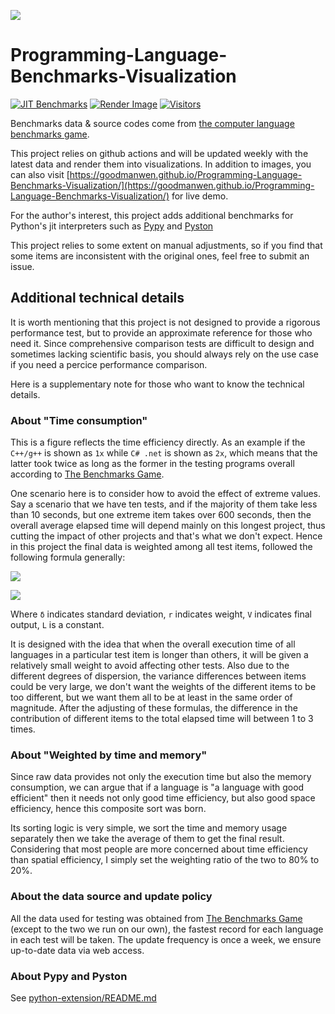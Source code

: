 ![](https://raw.githubusercontent.com/GoodManWEN/Programming-Language-Benchmarks-Visualization/main/ranking.png)

# Programming-Language-Benchmarks-Visualization

[![JIT Benchmarks](https://github.com/GoodManWEN/Programming-Language-Benchmarks-Visualization/actions/workflows/PyBenchmarks.yml/badge.svg)](https://github.com/GoodManWEN/Programming-Language-Benchmarks-Visualization/actions/workflows/PyBenchmarks.yml)
[![Render Image](https://github.com/GoodManWEN/Programming-Language-Benchmarks-Visualization/actions/workflows/RenderImage.yml/badge.svg)](https://github.com/GoodManWEN/Programming-Language-Benchmarks-Visualization/actions/workflows/RenderImage.yml)
[![Visitors](https://visitor-badge.glitch.me/badge?page_id=goodmanwen.Programming-Language-Benchmarks-Visualization&style=flat-square&color=0088cc)](https://visitor-badge.glitch.me/badge?page_id=goodmanwen.Programming-Language-Benchmarks-Visualization&style=flat-square&color=0088cc)

Benchmarks data & source codes come from 
[the computer language benchmarks game](https://benchmarksgame-team.pages.debian.net/benchmarksgame/index.html).

This project relies on github actions and will be updated weekly with the latest data and render them into visualizations. In addition to images, you can also visit [https://goodmanwen.github.io/Programming-Language-Benchmarks-Visualization/](https://goodmanwen.github.io/Programming-Language-Benchmarks-Visualization/) for live demo.

For the author's interest, this project adds additional benchmarks for Python's jit interpreters such as [Pypy](https://pypy.org) and [Pyston](https://github.com/pyston/pyston)

This project relies to some extent on manual adjustments, so if you find that some items are inconsistent with the original ones, feel free to submit an issue.

## Additional technical details

It is worth mentioning that this project is not designed to provide a rigorous performance test, but to provide an approximate reference for those who need it. Since  comprehensive comparison tests are difficult to design and sometimes lacking scientific basis, you should always rely on the use case if you need a percice performance comparison. 

Here is a supplementary note for those who want to know the technical details.

### About "Time consumption"

This is a figure reflects the time efficiency directly. As an example if the `C++/g++` is shown as `1x` while `C# .net` is shown as `2x`, which means that the latter took twice as long as the former in the testing programs overall according to [The Benchmarks Game](https://benchmarksgame-team.pages.debian.net/benchmarksgame/index.html). 

One scenario here is to consider how to avoid the effect of extreme values. Say a scenario that we have ten tests, and if the majority of them take less than 10 seconds, but one extreme item takes over 600 seconds, then the overall average elapsed time will depend mainly on this longest project, thus cutting the impact of other projects and that's what we don't expect. Hence in this project the final data is weighted among all test items, followed the following formula generally:

![](https://raw.githubusercontent.com/GoodManWEN/Programming-Language-Benchmarks-Visualization/main/misc/pl1.png)

![](https://raw.githubusercontent.com/GoodManWEN/Programming-Language-Benchmarks-Visualization/main/misc/pl2.png)

Where `δ` indicates standard deviation, `r` indicates weight, `V` indicates final output, `L` is a constant.

It is designed with the idea that when the overall execution time of all languages in a particular test item is longer than others, it will be given a relatively small weight to avoid affecting other tests. Also due to the different degrees of dispersion, the variance differences between items could be very large, we don't want the weights of the different items to be too different, but we want them all to be at least in the same order of magnitude. After the adjusting of these formulas, the difference in the contribution of different items to the total elapsed time will between 1 to 3 times.

### About "Weighted by time and memory"

Since raw data provides not only the execution time but also the memory consumption, we can argue that if a language is "a language with good efficient" then it needs not only good time efficiency, but also good space efficiency, hence this composite sort was born.

Its sorting logic is very simple, we sort the time and memory usage separately then we take the average of them to get the final result. Considering that most people are more concerned about time efficiency than spatial efficiency, I simply set the weighting ratio of the two to 80% to 20%.

### About the data source and update policy

All the data used for testing was obtained from [The Benchmarks Game](https://benchmarksgame-team.pages.debian.net/benchmarksgame/index.html) (except to the two we run on our own), the fastest record for each language in each test will be taken. The update frequency is once a week, we ensure up-to-date data via web access. 

### About Pypy and Pyston

See [python-extension/README.md](https://github.com/GoodManWEN/Programming-Language-Benchmarks-Visualization/blob/main/python-extension/README.md)
